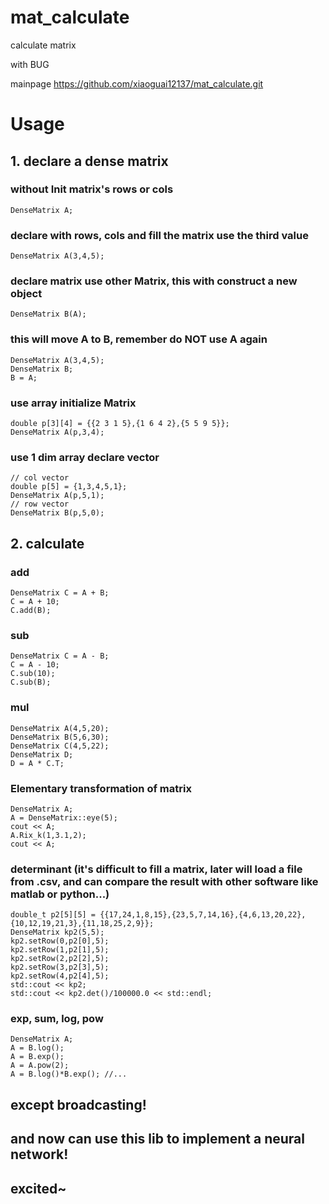 # mat_calculate
calculate matrix

with BUG

mainpage https://github.com/xiaoguai12137/mat_calculate.git


# Usage

## 1. declare a dense matrix

### without Init matrix's rows or cols
```
DenseMatrix A;
```
### declare with rows, cols and fill the matrix use the third value
```
DenseMatrix A(3,4,5);
```
### declare matrix use other Matrix, this with construct a new object
```
DenseMatrix B(A);
```
### this will move A to B, remember do NOT use A again
```
DenseMatrix A(3,4,5);
DenseMatrix B;
B = A;
```
### use array initialize Matrix
```
double p[3][4] = {{2 3 1 5},{1 6 4 2},{5 5 9 5}};
DenseMatrix A(p,3,4);
```
### use 1 dim array declare vector
```
// col vector
double p[5] = {1,3,4,5,1};
DenseMatrix A(p,5,1);
// row vector
DenseMatrix B(p,5,0);
```
## 2. calculate
### add
```
DenseMatrix C = A + B;
C = A + 10;
C.add(B);
```
### sub
```
DenseMatrix C = A - B;
C = A - 10;
C.sub(10);
C.sub(B);
```
### mul
```
DenseMatrix A(4,5,20);
DenseMatrix B(5,6,30);
DenseMatrix C(4,5,22);
DenseMatrix D;
D = A * C.T;
```
### Elementary transformation of matrix
```
DenseMatrix A;
A = DenseMatrix::eye(5);
cout << A;
A.Rix_k(1,3.1,2);
cout << A;
```
### determinant (it's difficult to fill a matrix, later will load a file from .csv, and can compare the result with other software like matlab or python...)
```
double_t p2[5][5] = {{17,24,1,8,15},{23,5,7,14,16},{4,6,13,20,22},{10,12,19,21,3},{11,18,25,2,9}};
DenseMatrix kp2(5,5);
kp2.setRow(0,p2[0],5);
kp2.setRow(1,p2[1],5);
kp2.setRow(2,p2[2],5);
kp2.setRow(3,p2[3],5);
kp2.setRow(4,p2[4],5);
std::cout << kp2;
std::cout << kp2.det()/100000.0 << std::endl;
```
### exp, sum, log, pow
```
DenseMatrix A;
A = B.log();
A = B.exp();
A = A.pow(2);
A = B.log()*B.exp(); //...
```
## except broadcasting!
## and now can use this lib to implement a neural network!
## excited~